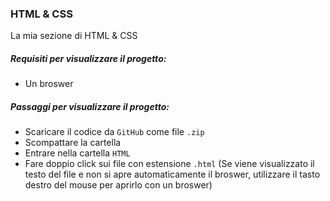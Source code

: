 ### HTML & CSS
La mia sezione di HTML & CSS
##### Requisiti per visualizzare il progetto: 
- Un broswer 

##### Passaggi per visualizzare il progetto:
- Scaricare il codice da `GitHub` come file `.zip`
- Scompattare la cartella
- Entrare nella cartella `HTML`
- Fare doppio click sui file con estensione `.html` (Se viene visualizzato il testo del file e non si apre automaticamente il broswer, utilizzare il tasto destro del mouse per aprirlo con un broswer)